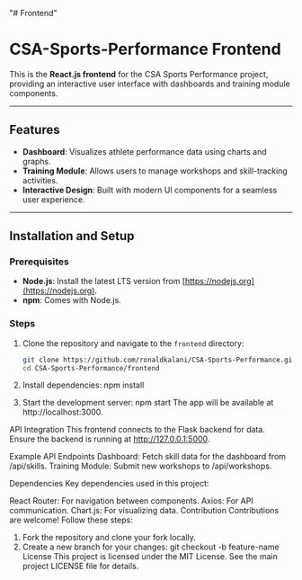 "# Frontend" 
# CSA-Sports-Performance Frontend

This is the **React.js frontend** for the CSA Sports Performance project, providing an interactive user interface with dashboards and training module components.

---

## Features

- **Dashboard**: Visualizes athlete performance data using charts and graphs.
- **Training Module**: Allows users to manage workshops and skill-tracking activities.
- **Interactive Design**: Built with modern UI components for a seamless user experience.

---

## Installation and Setup

### Prerequisites
- **Node.js**: Install the latest LTS version from [https://nodejs.org](https://nodejs.org).
- **npm**: Comes with Node.js.

### Steps
1. Clone the repository and navigate to the `frontend` directory:
   ```bash
   git clone https://github.com/ronaldkalani/CSA-Sports-Performance.git
   cd CSA-Sports-Performance/frontend
2. Install dependencies:
npm install

3. Start the development server:
npm start
The app will be available at http://localhost:3000.

API Integration
This frontend connects to the Flask backend for data. Ensure the backend is running at http://127.0.0.1:5000.

Example API Endpoints
Dashboard: Fetch skill data for the dashboard from /api/skills.
Training Module: Submit new workshops to /api/workshops.

Dependencies
Key dependencies used in this project:

React Router: For navigation between components.
Axios: For API communication.
Chart.js: For visualizing data.
Contribution
Contributions are welcome! Follow these steps:
1. Fork the repository and clone your fork locally.
2. Create a new branch for your changes:
git checkout -b feature-name
License
This project is licensed under the MIT License. See the main project LICENSE file for details.
 
